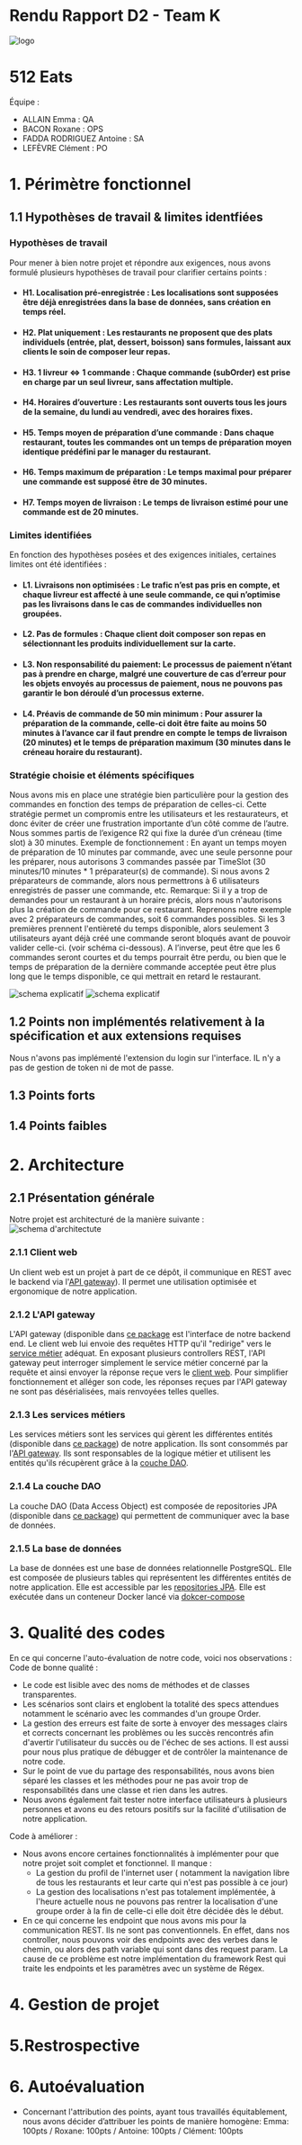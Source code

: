 # Rendu Rapport D2 - Team K

![logo](ressources/logo.png)
# 512 Eats

Équipe :

- ALLAIN Emma : QA
- BACON Roxane  : OPS
- FADDA RODRIGUEZ Antoine : SA
- LEFÈVRE Clément : PO

# 1. Périmètre fonctionnel

## 1.1 Hypothèses de travail & limites identfiées

### Hypothèses de travail

Pour mener à bien notre projet et répondre aux exigences, nous avons formulé plusieurs hypothèses de travail pour
clarifier certains points :

- #### H1. Localisation pré-enregistrée : Les localisations sont supposées être déjà enregistrées dans la base de données, sans création en temps réel.
- #### H2. Plat uniquement : Les restaurants ne proposent que des plats individuels (entrée, plat, dessert, boisson) sans formules, laissant aux clients le soin de composer leur repas.
- #### H3. 1 livreur <=> 1 commande : Chaque commande (subOrder) est prise en charge par un seul livreur, sans affectation multiple.
- #### H4. Horaires d’ouverture : Les restaurants sont ouverts tous les jours de la semaine, du lundi au vendredi, avec des horaires fixes.
- #### H5. Temps moyen de préparation d’une commande : Dans chaque restaurant, toutes les commandes ont un temps de préparation moyen identique prédéfini par le manager du restaurant.
- #### H6. Temps maximum de préparation : Le temps maximal pour préparer une commande est supposé être de 30 minutes.
- #### H7. Temps moyen de livraison : Le temps de livraison estimé pour une commande est de 20 minutes.

### Limites identifiées

En fonction des hypothèses posées et des exigences initiales, certaines limites ont été identifiées :

- #### L1. Livraisons non optimisées : Le trafic n’est pas pris en compte, et chaque livreur est affecté à une seule commande, ce qui n’optimise pas les livraisons dans le cas de commandes individuelles non groupées.
- #### L2. Pas de formules : Chaque client doit composer son repas en sélectionnant les produits individuellement sur la carte.
- #### L3. Non responsabilité du paiement: Le processus de paiement n’étant pas à prendre en charge, malgré une couverture de cas d’erreur pour les objets envoyés au processus de paiement, nous ne pouvons pas garantir le bon déroulé d’un processus externe.
- #### L4. Préavis de commande de 50 min minimum : Pour assurer la préparation de la commande, celle-ci doit être faite au moins 50 minutes à l’avance car il faut prendre en compte le temps de livraison (20 minutes) et le temps de préparation maximum (30 minutes dans le créneau horaire du restaurant).

### Stratégie choisie et éléments spécifiques

Nous avons mis en place une stratégie bien particulière pour la gestion des commandes en fonction des temps de
préparation de celles-ci. Cette stratégie permet un compromis entre les utilisateurs et les restaurateurs, et donc
éviter de créer une frustration importante d’un côté comme de l’autre.
Nous sommes partis de l’exigence R2 qui fixe la durée d’un créneau (time slot) à 30 minutes.
Exemple de fonctionnement :
En ayant un temps moyen de préparation de 10 minutes par commande, avec une seule personne pour les préparer, nous
autorisons 3 commandes passée par TimeSlot (30 minutes/10 minutes * 1 préparateur(s) de commande). Si nous avons 2
préparateurs de commande, alors nous permettrons à 6 utilisateurs enregistrés de passer une commande, etc.
Remarque:
Si il y a trop de demandes pour un restaurant à un horaire précis, alors nous n'autorisons plus la création de commande
pour ce restaurant. Reprenons notre exemple avec 2 préparateurs de commandes, soit 6 commandes possibles. Si les 3
premières prennent l'entièreté du temps disponible, alors seulement 3 utilisateurs ayant déjà créé une commande seront
bloqués avant de pouvoir valider celle-ci. (voir schéma ci-dessous). A l’inverse, peut être que les 6 commandes seront
courtes et du temps pourrait être perdu, ou bien que le temps de préparation de la dernière commande acceptée peut être
plus long que le temps disponible, ce qui mettrait en retard le restaurant.

![schema explicatif](ressources/schemaP1.png)
![schema explicatif](ressources/schemaP2.png)

## 1.2 Points non implémentés relativement à la spécification et aux extensions requises

Nous n'avons pas implémenté l'extension du login sur l'interface. IL n'y a pas de gestion de token ni de mot de passe.

## 1.3 Points forts

## 1.4 Points faibles

# 2. Architecture

## 2.1 Présentation générale
Notre projet est architecturé de la manière suivante :
![schema d'architectute](ressources/architecture.png)
### 2.1.1 Client web
Un client web est un projet à part de ce dépôt, il communique en REST avec le backend via l'[API gateway](#212-lapi-gateway)).
Il permet une utilisation optimisée et ergonomique de notre application.

### 2.1.2 L'API gateway
L'API gateway (disponible dans [ce package](../api) est l'interface de notre backend end. Le client web lui envoie 
des requêtes HTTP qu'il "redirige" vers le [service métier](#213-les-services-métiers) adéquat. En exposant 
plusieurs controllers REST, l'API gateway peut interroger simplement le service métier concerné par la requête et 
ainsi envoyer la réponse reçue vers le [client web](#211-frontend). Pour simplifier fonctionnement et alléger son code, les 
réponses 
reçues par l'API gateway ne sont pas désérialisées, mais renvoyées telles quelles.

### 2.1.3 Les services métiers
Les services métiers sont les services qui gèrent les différentes 
entités (disponible dans [ce package](../common-library/src/main/java/commonlibrary/model)) de notre application.
Ils sont consommés par l'[API gateway](#212-lapi-gateway). 
Ils sont responsables de la logique métier et utilisent les entités qu'ils récupèrent grâce à la [couche DAO](#214-la-couche-dao).

### 2.1.4 La couche DAO
La couche DAO (Data Access Object) est composée de repositories JPA (disponible dans
[ce package](../common-library/src/main/java/commonlibrary/repository)) qui permettent de communiquer avec la base de 
données.

### 2.1.5 La base de données
La base de données est une base de données relationnelle PostgreSQL. Elle est composée de plusieurs tables qui
représentent les différentes entités de notre application. Elle est accessible par les [repositories JPA](#214-la-couche-dao).
Elle est exécutée dans un conteneur Docker lancé via  [dokcer-compose](../docker-compose.yml)


# 3. Qualité des codes

En ce qui concerne l'auto-évaluation de notre code, voici nos observations : 
Code de bonne qualité : 
- Le code est lisible avec des noms de méthodes et de classes transparentes. 
- Les scénarios sont clairs et englobent la totalité des specs attendues notamment le scénario avec les commandes d'un groupe Order. 
- La gestion des erreurs est faite de sorte à envoyer des messages clairs et corrects concernant les problèmes ou les succès rencontrés afin d'avertir l'utilisateur du succès ou de l'échec de ses actions. Il est aussi pour nous plus pratique de débugger et de contrôler la maintenance de notre code. 
- Sur le point de vue du partage des responsabilités, nous avons bien séparé les classes et les méthodes pour ne pas avoir trop de responsabilités dans une classe et rien dans les autres. 
- Nous avons également fait tester notre interface utilisateurs à plusieurs personnes et avons eu des retours positifs sur la facilité d'utilisation de notre application.

Code à améliorer : 
- Nous avons encore certaines fonctionnalités à implémenter pour que notre projet soit complet et fonctionnel. Il manque :
  - La gestion du profil de l'internet user ( notamment la navigation libre de tous les restaurants et leur carte qui n'est pas possible à ce jour)
  - La gestion des localisations n'est pas totalement implémentée, à l'heure actuelle nous ne pouvons pas rentrer la localisation d'une groupe order à la fin de celle-ci elle doit être décidée dès le début. 
- En ce qui concerne les endpoint que nous avons mis pour la communication REST. Ils ne sont pas conventionnels. En effet, dans nos controller, nous pouvons voir des endpoints avec des verbes dans le chemin, ou alors des path variable qui sont dans des request param. La cause de ce problème est notre implémentation du framework Rest qui traite les endpoints et les paramètres avec un système de Régex. 

# 4. Gestion de projet

# 5.Restrospective

# 6. Autoévaluation

- Concernant l'attribution des points, ayant tous travaillés équitablement, nous avons décider d’attribuer les points de
  manière homogène:
  Emma: 100pts / Roxane: 100pts / Antoine: 100pts / Clément: 100pts
